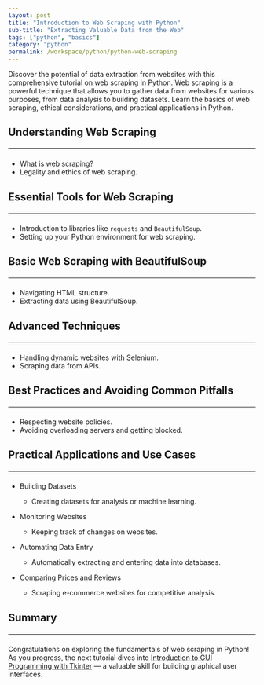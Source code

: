 ```yaml
---
layout: post
title: "Introduction to Web Scraping with Python"
sub-title: "Extracting Valuable Data from the Web"
tags: ["python", "basics"]
category: "python"
permalink: /workspace/python/python-web-scraping
---
```


Discover the potential of data extraction from websites with this comprehensive tutorial on web scraping in Python. Web scraping is a powerful technique that allows you to gather data from websites for various purposes, from data analysis to building datasets. Learn the basics of web scraping, ethical considerations, and practical applications in Python.

## Understanding Web Scraping <hr>
   - What is web scraping?
   - Legality and ethics of web scraping.

## Essential Tools for Web Scraping <hr>
   - Introduction to libraries like `requests` and `BeautifulSoup`.
   - Setting up your Python environment for web scraping.

## Basic Web Scraping with BeautifulSoup <hr>
   - Navigating HTML structure.
   - Extracting data using BeautifulSoup.

## Advanced Techniques <hr>
   - Handling dynamic websites with Selenium.
   - Scraping data from APIs.

## Best Practices and Avoiding Common Pitfalls <hr>
   - Respecting website policies.
   - Avoiding overloading servers and getting blocked.

## Practical Applications and Use Cases <hr>

- Building Datasets
  - Creating datasets for analysis or machine learning.

- Monitoring Websites
  - Keeping track of changes on websites.

- Automating Data Entry
  - Automatically extracting and entering data into databases.

- Comparing Prices and Reviews
  - Scraping e-commerce websites for competitive analysis.

## Summary <hr>

Congratulations on exploring the fundamentals of web scraping in Python! As you progress, the next tutorial dives into [Introduction to GUI Programming with Tkinter](/workspace/python/python-tkinter) — a valuable skill for building graphical user interfaces.